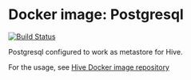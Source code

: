 # Docker image: Postgresql
[![Build Status](https://travis-ci.org/nvtienanh/docker-postgresql.svg?branch=master)](https://travis-ci.org/nvtienanh/docker-postgresql)

Postgresql configured to work as metastore for Hive.

For the usage, see [Hive Docker image repository](https://github.com/big-data-europe/docker-hive/blob/master/docker-compose.yml)
